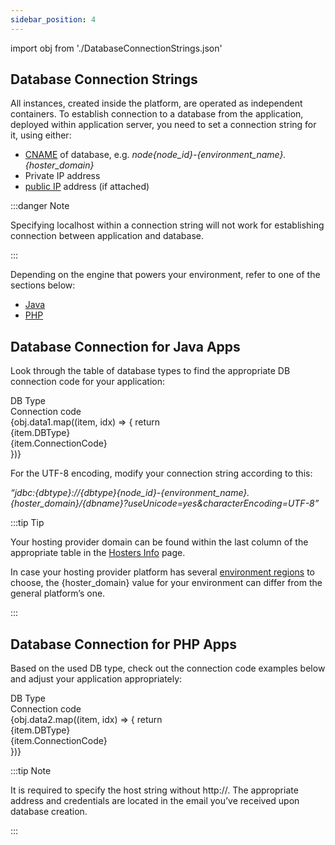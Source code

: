 ```yaml
---
sidebar_position: 4
---
```


import obj from './DatabaseConnectionStrings.json'

## Database Connection Strings

All instances, created inside the platform, are operated as independent containers. To establish connection to a database from the application, deployed within application server, you need to set a connection string for it, using either:

- [CNAME](https://cloudmydc.com/) of database, e.g. _node{node_id}-{environment_name}.{hoster_domain}_
- Private IP address
- [public IP](/docs/ApplicationSetting/External%20Access%20To%20Applications/Public%20IP) address (if attached)

:::danger Note

Specifying localhost within a connection string will not work for establishing connection between application and database.

:::

Depending on the engine that powers your environment, refer to one of the sections below:

- [Java](https://cloudmydc.com/)
- [PHP](https://cloudmydc.com/)

## Database Connection for Java Apps

Look through the table of database types to find the appropriate DB connection code for your application:

<div style={{
        width: '100%',
        margin: '0 0 5rem 0',
        borderRadius: '7px',
        overflow: 'hidden',
    }} >
    <div>
        <div style={{
            width: '100%',
            height: 'auto',
            border: '1px solid var(--ifm-toc-border-color)',
            display: 'grid', 
            fontWeight: '500',
            color: 'var(--table-color-primary)',
            background: 'var(--table-bg-primary-t2)', 
            gridTemplateColumns: '1fr 2fr',
            overflow: 'hidden',
        }}>
            <div style={{
                display: 'flex', 
                alignItems: 'center', 
                justifyContent: 'center',
                padding: '20px',
                wordBreak: 'break-all',
                borderRight: '1px solid var(--ifm-toc-border-color)',
            }}>
                DB Type
            </div>
            <div style={{
                display: 'flex', 
                alignItems: 'center', 
                justifyContent: 'center',
                padding: '20px',
                borderRight: '1px solid var(--ifm-toc-border-color)',
                wordBreak: 'break-all'
            }}>
               Connection code
            </div>
        </div>
        {obj.data1.map((item, idx) => {
          return <div key={idx} style={{
            width: '100%',
            height: 'auto',
            border: '1px solid var(--ifm-toc-border-color)',
            display: 'grid', 
            gridTemplateColumns: '1fr 2fr',
            fontWeight: '400',
        }}>
            <div style={{
                padding: '20px',
                borderRight: '1px solid var(--ifm-toc-border-color)',
                background: 'var(--table-bg-primary-t1)',
                display: 'flex', 
                alignItems: 'center', 
                justifyContent: 'flex-start',
                wordBreak: 'break-all',
                padding: '20px',
            }}>
                {item.DBType}
            </div>
            <div style={{
                padding: '20px',
                wordBreak: 'break-all'
            }}>
                {item.ConnectionCode}
            </div>
        </div> 
        })}
    </div> 
</div>

For the UTF-8 encoding, modify your connection string according to this:

_“jdbc:{dbtype}://{dbtype}{node_id}-{environment_name}.{hoster_domain}/{dbname}?useUnicode=yes&characterEncoding=UTF-8”_

:::tip Tip

Your hosting provider domain can be found within the last column of the appropriate table in the [Hosters Info](https://cloudmydc.com/) page.

In case your hosting provider platform has several [environment regions](https://cloudmydc.com/) to choose, the {hoster_domain} value for your environment can differ from the general platform’s one.

:::

## Database Connection for PHP Apps

Based on the used DB type, check out the connection code examples below and adjust your application appropriately:

<div style={{
        width: '100%',
        margin: '0 0 5rem 0',
        borderRadius: '7px',
        overflow: 'hidden',
    }} >
    <div>
        <div style={{
            width: '100%',
            height: 'auto',
            border: '1px solid var(--ifm-toc-border-color)',
            display: 'grid', 
            fontWeight: '500',
            color: 'var(--table-color-primary)',
            background: 'var(--table-bg-primary-t2)', 
            gridTemplateColumns: '1fr 2fr',
            overflow: 'hidden',
        }}>
            <div style={{
                display: 'flex', 
                alignItems: 'center', 
                justifyContent: 'center',
                padding: '20px',
                wordBreak: 'break-all',
                borderRight: '1px solid var(--ifm-toc-border-color)',
            }}>
                DB Type
            </div>
            <div style={{
                display: 'flex', 
                alignItems: 'center', 
                justifyContent: 'center',
                padding: '20px',
                borderRight: '1px solid var(--ifm-toc-border-color)',
                wordBreak: 'break-all'
            }}>
               Connection code
            </div>
        </div>
        {obj.data2.map((item, idx) => {
          return <div key={idx} style={{
            width: '100%',
            height: 'auto',
            border: '1px solid var(--ifm-toc-border-color)',
            display: 'grid', 
            gridTemplateColumns: '1fr 2fr',
            fontWeight: '400',
        }}>
            <div style={{
                padding: '20px',
                borderRight: '1px solid var(--ifm-toc-border-color)',
                background: 'var(--table-bg-primary-t1)',
                display: 'flex', 
                alignItems: 'center', 
                justifyContent: 'flex-start',
                wordBreak: 'break-all',
                padding: '20px',
            }}>
                {item.DBType}
            </div>
            <div style={{
                padding: '20px',
                wordBreak: 'break-all'
            }}>
                {item.ConnectionCode}
            </div>
        </div> 
        })}
    </div> 
</div>

:::tip Note

It is required to specify the host string without http://. The appropriate address and credentials are located in the email you’ve received upon database creation.

:::
